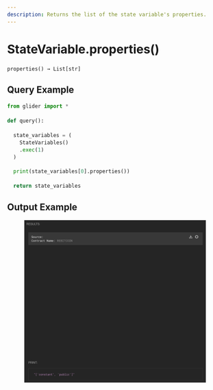 ```yaml
---
description: Returns the list of the state variable's properties.
---
```


# StateVariable.properties()

`properties() → List[str]`

## Query Example

```python
from glider import *

def query():

  state_variables = (
    StateVariables()
    .exec(1)
  )

  print(state_variables[0].properties())

  return state_variables
```

## Output Example

<figure><img src="../../../../.gitbook/assets/image (1) (1) (1) (1) (1) (1) (1) (1) (1) (1) (1) (1) (1) (1).png" alt=""><figcaption></figcaption></figure>



